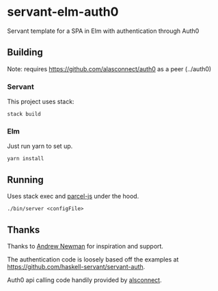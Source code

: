 # servant-elm-auth0

Servant template for a SPA in Elm with authentication through Auth0

## Building

Note: requires <https://github.com/alasconnect/auth0> as a peer (../auth0)

### Servant

This project uses stack:

```
stack build
```


### Elm

Just run yarn to set up.

```
yarn install
```

## Running

Uses stack exec and [parcel-js](https://parceljs.org/) under the hood.

```
./bin/server <configFile>
```

## Thanks

Thanks to [Andrew Newman](<https://github.com/newmana>) for inspiration and support.

The authentication code is loosely based off the examples at <https://github.com/haskell-servant/servant-auth>.

Auth0 api calling code handily provided by [alsconnect](https://github.com/alasconnect/auth0).
